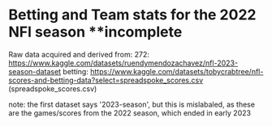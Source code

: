 # Betting and Team stats for the 2022 NFl season **incomplete

Raw data acquired and derived from: 
272: https://www.kaggle.com/datasets/ruendymendozachavez/nfl-2023-season-dataset
betting: https://www.kaggle.com/datasets/tobycrabtree/nfl-scores-and-betting-data?select=spreadspoke_scores.csv (spreadspoke_scores.csv)

note: the first dataset says '2023-season', but this is mislabaled, as these are the games/scores from the 2022 season, which ended in early 2023

